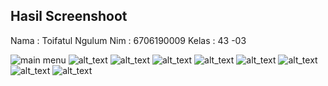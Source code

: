 ## Hasil Screenshoot
Nama    : Toifatul Ngulum
Nim     : 6706190009
Kelas   : 43 -03

![main menu](https://github.com/D3IF-Cool/4303-hitung-bmi-toifatululum/blob/master/Screenshoot/1.png?raw=true)
![alt_text](https://github.com/D3IF-Cool/4303-hitung-bmi-toifatululum/blob/master/Screenshoot/2.png?raw=true)
![alt_text](https://github.com/D3IF-Cool/4303-hitung-bmi-toifatululum/blob/master/Screenshoot/3.png?raw=true)
![alt_text](https://github.com/D3IF-Cool/4303-hitung-bmi-toifatululum/blob/master/Screenshoot/4.png?raw=true)
![alt_text](https://github.com/D3IF-Cool/4303-hitung-bmi-toifatululum/blob/master/Screenshoot/5.png?raw=true)
![alt_text](https://github.com/D3IF-Cool/4303-hitung-bmi-toifatululum/blob/master/Screenshoot/6.png?raw=true)
![alt_text](https://github.com/D3IF-Cool/4303-hitung-bmi-toifatululum/blob/architecture/Screenshoot/7.png?raw=true)
![alt_text](https://github.com/D3IF-Cool/4303-hitung-bmi-toifatululum/blob/architecture/Screenshoot/8.png?raw=true)
![alt_text](https://github.com/D3IF-Cool/4303-hitung-bmi-toifatululum/blob/architecture/Screenshoot/9.png?raw=true)
